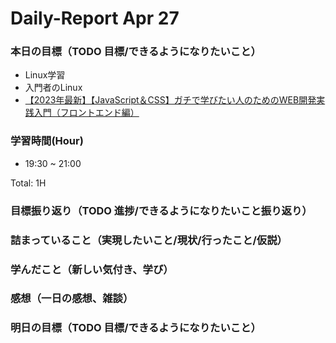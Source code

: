 # Daily-Report Apr 27

### 本日の目標（TODO 目標/できるようになりたいこと）
- Linux学習
- 入門者のLinux
- [【2023年最新】【JavaScript＆CSS】ガチで学びたい人のためのWEB開発実践入門（フロントエンド編）](https://www.udemy.com/share/102zAI3@fF-5KYcHQD15qPDTDn3ADpyTRymsT6JkIKScPvQlFJ-AFhxFAOSe3u2pfhc9rCVrPQ==/)

### 学習時間(Hour)
- 19:30 ~ 21:00

Total: 1H

### 目標振り返り（TODO 進捗/できるようになりたいこと振り返り）


### 詰まっていること（実現したいこと/現状/行ったこと/仮説）


### 学んだこと（新しい気付き、学び）


### 感想（一日の感想、雑談）

### 明日の目標（TODO 目標/できるようになりたいこと）
